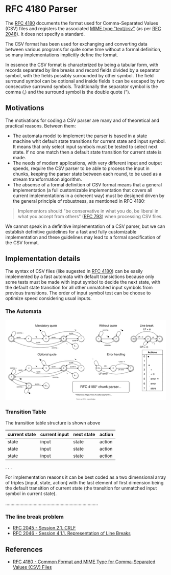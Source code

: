 # RFC 4180 Parser

The [RFC 4180](https://www.rfc-editor.org/rfc/rfc4180) documents the
format used for Comma-Separated Values (CSV) files and registers the
associated [MIME type "text/csv"](https://www.rfc-editor.org/rfc/rfc4180#section-3) (as per [RFC 2048](https://www.rfc-editor.org/rfc/rfc2048)).
It does not specify a standard.

The CSV format has been used for exchanging and converting data
between various programs for quite some time without a formal
definition, so many implementations implicitly define the format.

In essence the CSV format is characterized by being a tabular form,
with records separated by line breaks and record fields divided by
a separator symbol, with the fields possibly surrounded by other symbol.
The field surround symbol can be optional and inside fields it can be
escaped by two consecutive surrownd symbols. Traditionally the separator
symbol is the comma (,) and the surround symbol is the double quote (").

## Motivations

The motivations for coding a CSV parser are many and of theoretical and
practical reasons. Between them:

* The automata model to implement the parser is based in a state machine
whit default state transitions for current state and input symbol. It
means that only select input symbols must be tested to select next
state. If no one match then a default state transition for current state
is made.
* The needs of modern applications, with very different input and output
speeds, require the CSV parser to be able to process the input in
chunks, keeping the parser state between each round, to be used as a
stream transformation algorithm.
* The absense of a formal definition of CSV format means that a general
implementation (a full customizable implementation that covers all
current implementations in a coherent way) must be designed driven by
the general principle of robustness, as mentioned in RFC 4180:
> Implementors should "be conservative in what you do, be liberal in
> what you accept from others" ([RFC 793](https://www.rfc-editor.org/rfc/rfc793#section-2.10))
> when processing CSV files.

We cannot speak in a definitive implementation of a CSV parser, but we
can establish definitive guidelines for a fast and fully customizable
implementation and these guidelines may lead to a formal specification
of the CSV format.

## Implementation details

The syntax of CSV files (like sugested in [RFC 4180](https://www.rfc-editor.org/rfc/rfc4180#section-2))
can be easily implemented by a fast automata with default transictions
because only some tests must be made with input symbol to decide the
next state, with the default state transition for all other unmatched
input symbols from previous transitions. The order of input symbol test
can be choose to optimize speed considering usual inputs.

### The Automata

![CSV parser automata](automata.svg)

### Transition Table

The transition table structure is shown above

| current state | current input | next state | action |
|---------------|---------------|------------|--------|
| state         | input         | state      | action |
| state         | input         | state      | action |
| state         | input         | state      | action |
.
.
.

For implementation reasons it can be best coded as a two dimensional
array of triples [input, state, action] with the last element of
first dimension being the default transition of current state (the
transition for unmatched input symbol in current state).

........................................................................

### The line break problem

* [RFC 2045 - Session 2.1. CRLF](https://www.rfc-editor.org/rfc/rfc2045#section-2.1)
* [RFC 2046 - Session 4.1.1. Representation of Line Breaks](https://www.rfc-editor.org/rfc/rfc2046#section-4.1.1)



## References
* [RFC 4180 - Common Format and MIME Type for Comma-Separated Values (CSV) Files](https://www.rfc-editor.org/rfc/rfc4180)